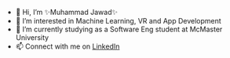 - 👋 Hi, I’m ✨Muhammad Jawad✨
- 👀 I’m interested in Machine Learning, VR and App Development
- 🌱 I’m currently studying as a Software Eng student at McMaster University
- 📫 Connect with me on [LinkedIn](https://www.linkedin.com/in/jawadm1/)

<!---
jawadsalwati/jawadsalwati is a ✨ special ✨ repository because its `README.md` (this file) appears on your GitHub profile.
You can click the Preview link to take a look at your changes.
--->
